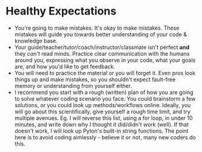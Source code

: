 # Healthy Expectations

- You're going to make mistakes. It's okay to make mistakes. These mistakes will guide you towards better understanding of your code & knowledge base.
- Your guide/teacher/tutor/coach/instructor/classmate isn't perfect **and** they *can't* read minds. Practice clear communication with the humans around you, expressing what you observe in your code, what your goals are, and how you'd like to get feedback. 
- You will need to practice the material or you will forget it. Even pros look things up and make mistakes, so you shouldn't expect fault-free memory or understanding from yourself either.
- I recommend you start with a rough (written) plan of how you are going to solve whatever coding scenario you face. You could brainstorm a few solutions, or you could look up methods/workflows online. Ideally, you will go about this scientifically, give yourself a rough time limit, and try multiple avenues. Eg. I will reverse this list, using a for loop, in under 10 minutes, and write down why I thought it did/didn't work (well). If that doesn't work, I will look up Pyton's built-in string functions. The point here is to avoid coding aimlessly - believe it or not, many new coders do this.
